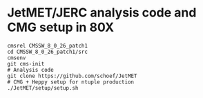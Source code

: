 # JetMET/JERC analysis code and CMG setup in 80X

```
cmsrel CMSSW_8_0_26_patch1
cd CMSSW_8_0_26_patch1/src
cmsenv
git cms-init
# Analysis code
git clone https://github.com/schoef/JetMET
# CMG + Heppy setup for ntuple production
./JetMET/setup/setup.sh
```
